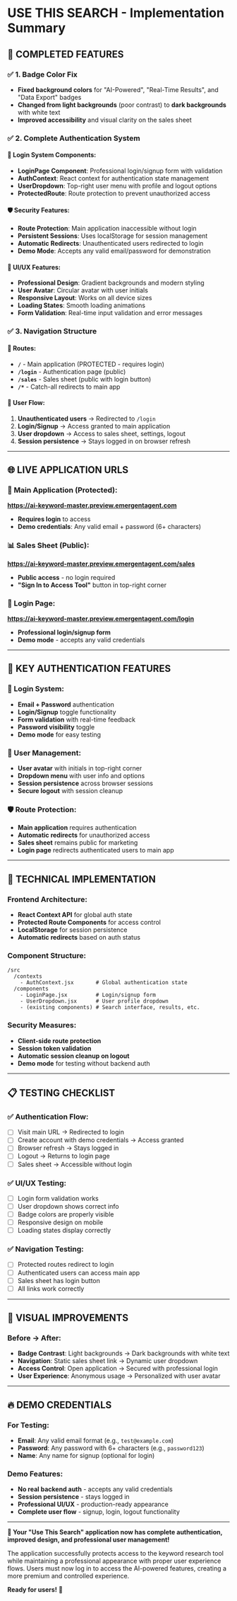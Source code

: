# USE THIS SEARCH - Implementation Summary

## 🎉 **COMPLETED FEATURES**

### ✅ **1. Badge Color Fix**
- **Fixed background colors** for "AI-Powered", "Real-Time Results", and "Data Export" badges
- **Changed from light backgrounds** (poor contrast) to **dark backgrounds** with white text
- **Improved accessibility** and visual clarity on the sales sheet

### ✅ **2. Complete Authentication System**

#### **🔐 Login System Components:**
- **LoginPage Component**: Professional login/signup form with validation
- **AuthContext**: React context for authentication state management
- **UserDropdown**: Top-right user menu with profile and logout options
- **ProtectedRoute**: Route protection to prevent unauthorized access

#### **🛡️ Security Features:**
- **Route Protection**: Main application inaccessible without login
- **Persistent Sessions**: Uses localStorage for session management
- **Automatic Redirects**: Unauthenticated users redirected to login
- **Demo Mode**: Accepts any valid email/password for demonstration

#### **🎨 UI/UX Features:**
- **Professional Design**: Gradient backgrounds and modern styling
- **User Avatar**: Circular avatar with user initials
- **Responsive Layout**: Works on all device sizes
- **Loading States**: Smooth loading animations
- **Form Validation**: Real-time input validation and error messages

### ✅ **3. Navigation Structure**

#### **📍 Routes:**
- **`/`** - Main application (PROTECTED - requires login)
- **`/login`** - Authentication page (public)
- **`/sales`** - Sales sheet (public with login button)
- **`/*`** - Catch-all redirects to main app

#### **🔄 User Flow:**
1. **Unauthenticated users** → Redirected to `/login`
2. **Login/Signup** → Access granted to main application
3. **User dropdown** → Access to sales sheet, settings, logout
4. **Session persistence** → Stays logged in on browser refresh

---

## 🌐 **LIVE APPLICATION URLS**

### **🔗 Main Application (Protected):**
**https://ai-keyword-master.preview.emergentagent.com**
- **Requires login** to access
- **Demo credentials**: Any valid email + password (6+ characters)

### **📊 Sales Sheet (Public):**
**https://ai-keyword-master.preview.emergentagent.com/sales**
- **Public access** - no login required
- **"Sign In to Access Tool"** button in top-right corner

### **🔑 Login Page:**
**https://ai-keyword-master.preview.emergentagent.com/login**
- **Professional login/signup form**
- **Demo mode** - accepts any valid credentials

---

## 🎯 **KEY AUTHENTICATION FEATURES**

### **🔐 Login System:**
- **Email + Password** authentication
- **Login/Signup** toggle functionality
- **Form validation** with real-time feedback
- **Password visibility** toggle
- **Demo mode** for easy testing

### **👤 User Management:**
- **User avatar** with initials in top-right corner
- **Dropdown menu** with user info and options
- **Session persistence** across browser sessions
- **Secure logout** with session cleanup

### **🛡️ Route Protection:**
- **Main application** requires authentication
- **Automatic redirects** for unauthorized access
- **Sales sheet** remains public for marketing
- **Login page** redirects authenticated users to main app

---

## 🚀 **TECHNICAL IMPLEMENTATION**

### **Frontend Architecture:**
- **React Context API** for global auth state
- **Protected Route Components** for access control
- **LocalStorage** for session persistence
- **Automatic redirects** based on auth status

### **Component Structure:**
```
/src
  /contexts
    - AuthContext.jsx       # Global authentication state
  /components
    - LoginPage.jsx         # Login/signup form
    - UserDropdown.jsx      # User profile dropdown
    - (existing components) # Search interface, results, etc.
```

### **Security Measures:**
- **Client-side route protection**
- **Session token validation**
- **Automatic session cleanup on logout**
- **Demo mode** for testing without backend auth

---

## 📋 **TESTING CHECKLIST**

### ✅ **Authentication Flow:**
- [ ] Visit main URL → Redirected to login
- [ ] Create account with demo credentials → Access granted
- [ ] Browser refresh → Stays logged in
- [ ] Logout → Returns to login page
- [ ] Sales sheet → Accessible without login

### ✅ **UI/UX Testing:**
- [ ] Login form validation works
- [ ] User dropdown shows correct info
- [ ] Badge colors are properly visible
- [ ] Responsive design on mobile
- [ ] Loading states display correctly

### ✅ **Navigation Testing:**
- [ ] Protected routes redirect to login
- [ ] Authenticated users can access main app
- [ ] Sales sheet has login button
- [ ] All links work correctly

---

## 🎨 **VISUAL IMPROVEMENTS**

### **Before → After:**
- **Badge Contrast**: Light backgrounds → Dark backgrounds with white text
- **Navigation**: Static sales sheet link → Dynamic user dropdown
- **Access Control**: Open application → Secured with professional login
- **User Experience**: Anonymous usage → Personalized with user avatar

---

## 🔥 **DEMO CREDENTIALS**

### **For Testing:**
- **Email**: Any valid email format (e.g., `test@example.com`)
- **Password**: Any password with 6+ characters (e.g., `password123`)
- **Name**: Any name for signup (optional for login)

### **Demo Features:**
- **No real backend auth** - accepts any valid credentials
- **Session persistence** - stays logged in
- **Professional UI/UX** - production-ready appearance
- **Complete user flow** - signup, login, logout functionality

---

**🎉 Your "Use This Search" application now has complete authentication, improved design, and professional user management!**

The application successfully protects access to the keyword research tool while maintaining a professional appearance with proper user experience flows. Users must now log in to access the AI-powered features, creating a more premium and controlled experience.

**Ready for users!** 🚀